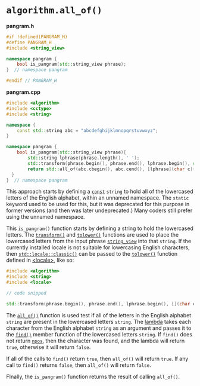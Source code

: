 # `algorithm.all_of()`

**pangram.h**
```cpp
#if !defined(PANGRAM_H)
#define PANGRAM_H
#include <string_view>

namespace pangram {
    bool is_pangram(std::string_view phrase);
}  // namespace pangram

#endif // PANGRAM_H
```

**pangram.cpp**

```cpp
#include <algorithm>
#include <cctype>
#include <string>

namespace {
    const std::string abc = "abcdefghijklmnopqrstuvwxyz";
}

namespace pangram {
    bool is_pangram(std::string_view phrase){
        std::string lphrase(phrase.length(), ' ');
        std::transform(phrase.begin(), phrase.end(), lphrase.begin(), std::tolower);
        return std::all_of(abc.cbegin(), abc.cend(), [lphrase](char c){ return lphrase.find(c) != std::string::npos; });
  }
}  // namespace pangram
```

This approach starts by defining a [`const`][const] `string` to hold all of the lowercased letters of the English alphabet, within an unnamed namespace.
The `static` keyword used to be used for this, but it was deprecated for this purpose in former versions (and then was later undeprecated.)
Many coders still prefer using the unnamed namespace.

This `is_pangram()` function starts by defining a string to hold the lowercased letters.
The [`transform()`][transform] and [`tolower()`][tolower] functions are used to place the lowercased letters from the input phrase [`string_view`][stringview] into that `string`.
If the currently installed locale is not suitable for lowercasing English characters, then [`std::locale::classic()`][locale-classic] can be passed to the [`tolower()`][tolower-locale] function defined in [&lt;locale&gt;][locale], like so:

```cpp
#include <algorithm>
#include <string>
#include <locale>

// code snipped

std::transform(phrase.begin(), phrase.end(), lphrase.begin(), [](char c){ return std::tolower(c, std::locale::classic()); });
```

The [`all_of()`][all_of] function is used test if all of the letters in the English alphabet `string` are present in the lowercased letters `string`.
The [lambda][lambda] takes each character from the English alphabet `string` as an argument and passes it to the [`find()`][find] member function of the lowercased letters `string`.
If `find()` does not return [`npos`][npos], then the character was found, and the lambda will return `true`, otherwise it will return `false`.

If all of the calls to `find()` return `true`, then `all_of()` will return `true`.
If any call to `find()` returns `false`, then `all_of()` will return `false`.

FInally, the `is_pangram()` function returns the result of calling `all_of()`.

[const]: https://en.cppreference.com/w/cpp/language/cv
[transform]: https://en.cppreference.com/w/cpp/algorithm/transform
[stringview]: https://en.cppreference.com/w/cpp/header/string_view
[locale]: https://en.cppreference.com/w/cpp/header/locale
[locale-classic]: https://en.cppreference.com/w/cpp/locale/locale/classic
[tolower]: https://en.cppreference.com/w/cpp/string/byte/tolower
[tolower-locale]: https://en.cppreference.com/w/cpp/locale/tolower
[all_of]: https://en.cppreference.com/w/cpp/algorithm/all_any_none_of
[lambda]: https://en.cppreference.com/w/cpp/language/lambda
[find]: https://en.cppreference.com/w/cpp/string/basic_string/find
[npos]: https://en.cppreference.com/w/cpp/string/basic_string/npos
